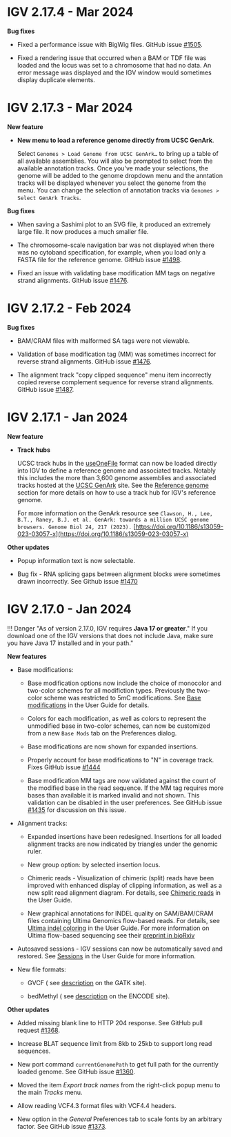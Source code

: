 # IGV 2.17.4 - Mar 2024

**Bug fixes**

* Fixed a performance issue with BigWig files.  GitHub issue [#1505](https://github.com/igvteam/igv/issues/1505).

* Fixed a rendering issue that occurred when a BAM or TDF file was loaded and the locus was set to a chromosome that had no data. An error message was displayed and the IGV window would sometimes display duplicate elements. 

# IGV 2.17.3 - Mar 2024

**New feature**

* **New menu to load a reference genome directly from UCSC GenArk**. 

	Select `Genomes > Load Genome from UCSC GenArk…` to bring up a table of all available assemblies. You will also be prompted to select from the available annotation tracks. Once you've made your selections, the genome will be added to the genome dropdown menu and the anntation tracks will be displayed whenever you select the genome from the menu. You can change the selection of annotation tracks via `Genomes > Select GenArk Tracks`.

**Bug fixes**

* When saving a Sashimi plot to an SVG file, it produced an extremely large file. It now produces a much smaller file.

* The chromosome-scale navigation bar was not displayed when there was no cytoband specification, for example, when you load only a FASTA file for the reference genome.  GitHub issue [#1498](https://github.com/igvteam/igv/issues/1498).

* Fixed an issue with validating base modification MM tags on negative strand alignments. GitHub issue [#1476](https://github.com/igvteam/igv/issues/1476).


# IGV 2.17.2 - Feb 2024

**Bug fixes**

* BAM/CRAM files with malformed SA tags were not viewable.

* Validation of base modification tag (MM) was sometimes incorrect for reverse strand alignments. GitHub issue [#1476](https://github.com/igvteam/igv/issues/1476).

* The alignment track "copy clipped sequence" menu item incorrectly copied reverse complement sequence for reverse strand alignments. GitHub issue [#1487](https://github.com/igvteam/igv/issues/1487).


# IGV 2.17.1 - Jan 2024

**New feature**

* **Track hubs**

    UCSC track hubs in the [useOneFile](https://genome.ucsc.edu/goldenPath/help/hgTracksHelp.html#UseOneFile) format can now
    be loaded directly into IGV to define a reference genome and associated tracks. Notably this includes the more than
    3,600 genome assemblies and associated tracks hosted at the [UCSC GenArk](https://hgdownload.soe.ucsc.edu/hubs/) site.
    See the [Reference genome](../UserGuide/reference_genome.md#load-a-track-hub) section for more details on how to use a track hub for IGV's reference genome.
    
    For more information on the GenArk resource see `Clawson, H., Lee, B.T., Raney, B.J. et al. GenArk: towards a million UCSC genome browsers. Genome Biol 24, 217 (2023).`
    [https://doi.org/10.1186/s13059-023-03057-x](https://doi.org/10.1186/s13059-023-03057-x)

**Other updates**

* Popup information text is now selectable.

* Bug fix - RNA splicing gaps between alignment blocks were sometimes drawn incorrectly.  See Github issue [#1470](https://github.com/igvteam/igv/issues/1470)


# IGV 2.17.0 - Jan 2024

!!! Danger "As of version 2.17.0, IGV requires **Java 17 or greater**." 
    If you download one of the IGV versions that does not include Java, make sure you have Java 17 installed and in your path."


**New features**

* Base modifications:

    * Base modification options now include the choice of monocolor and two-color schemes for all modifiction types. Previously the two-color scheme was restricted to 5mC modifications. See [Base modifications](../UserGuide/tracks/alignments/base_modifications.md) in the User Guide for details.

    * Colors for each modification, as well as colors to represent the unmodified base in two-color schemes, can now be customized from a new `Base Mods` tab on the Preferences dialog.

    * Base modifications are now shown for expanded insertions.

    * Properly account for base modifications to "N" in coverage track. Fixes GitHub issue [#1444](https://github.com/igvteam/igv/issues/1444)
    
    * Base modification MM tags are now validated against the count of the modified base in the read sequence. If the MM tag requires more bases than available it is marked invalid and not shown. This validation can be disabled in the user preferences. See GitHub issue [#1435](https://github.com/igvteam/igv/issues/1435) for discussion on this issue.

* Alignment tracks:

    * Expanded insertions have been redesigned. Insertions for all loaded alignment tracks are now indicated by
      triangles under the genomic ruler.
      
    * New group option: by selected insertion locus.
   
    * Chimeric reads - Visualization of chimeric (split) reads have been improved with enhanced display of clipping
      information, as well as a new split read alignment diagram. For details,
      see [Chimeric reads](../UserGuide/tracks/alignments/chimeric_reads.md) in the User Guide.
      
    * New graphical annotations for INDEL quality on SAM/BAM/CRAM files containing Ultima Genomics flow-based reads.
      For details, see [Ultima indel coloring](../UserGuide/tracks/alignments/ultima/ultima.md) in the User Guide. For more information
      on Ultima flow-based sequencing
      see their [preprint in bioRxiv](https://www.biorxiv.org/content/10.1101/2022.05.29.493900)


* Autosaved sessions - IGV sessions can now be automatically saved and restored.
  See [Sessions](../UserGuide/sessions.md) in the User Guide for more information.


* New file formats:

    * GVCF (
      see [description](https://gatk.broadinstitute.org/hc/en-us/articles/360035531812-GVCF-Genomic-Variant-Call-Format)
      on the GATK site).
      
    * bedMethyl (
      see [description](https://www.google.com/url?sa=t&rct=j&q=&esrc=s&source=web&cd=&cad=rja&uact=8&ved=2ahUKEwjnurf9zfmCAxU9FFkFHfjeAwsQFnoECA4QAw&url=https%3A%2F%2Fwww.encodeproject.org%2Fdata-standards%2Fwgbs%2F%23%3A~%3Atext%3Dstates%2520at%2520CpG.-%2CDescription%2520of%2520bedMethyl%2520file%2CStart%2520position%2520in%2520chromosome&usg=AOvVaw21Dwl3k4lFCnoVxG8q8Ffg&opi=89978449)
      on the ENCODE site).

**Other updates**

* Added missing blank line to HTTP 204 response. See GitHub pull request [#1368](https://github.com/igvteam/igv/pull/1368).
    
* Increase BLAT sequence limit from 8kb to 25kb to support long read sequences.
    
* New port command `currentGenomePath` to get full path for the currently loaded
      genome. See GitHub issue [#1360](https://github.com/igvteam/igv/pull/1360).
      
* Moved the item *Export track names* from the right-click popup menu to the main *Tracks* menu.
    
* Allow reading VCF4.3 format files with VCF4.4 headers.
    
* New option in the *General* Preferences tab to scale fonts by an arbitrary factor. See
      GitHub issue [#1373](https://github.com/igvteam/igv/issues/1373).



